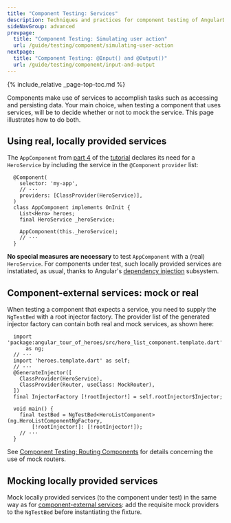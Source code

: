 ```yaml
---
title: "Component Testing: Services"
description: Techniques and practices for component testing of AngularDart apps.
sideNavGroup: advanced
prevpage:
  title: "Component Testing: Simulating user action"
  url: /guide/testing/component/simulating-user-action
nextpage:
  title: "Component Testing: @Input() and @Output()"
  url: /guide/testing/component/input-and-output
---
```

<?code-excerpt path-base="examples/ng/doc"?>

{% include_relative _page-top-toc.md %}

Components make use of services to accomplish tasks such as accessing and
persisting data. Your main choice, when testing a component that uses
services, will be to decide whether or not to mock the service. This page
illustrates how to do both.

## Using real, locally provided services

The `AppComponent` from [part 4][] of the [tutorial][] declares its need for a
`HeroService` by including the service in the `@Component` `provider` list:

<?code-excerpt "toh-4/lib/app_component_2.dart (locally provided service)" title?>
```
  @Component(
    selector: 'my-app',
    // ···
    providers: [ClassProvider(HeroService)],
  )
  class AppComponent implements OnInit {
    List<Hero> heroes;
    final HeroService _heroService;

    AppComponent(this._heroService);
    // ···
  }
```

**No special measures are necessary** to test `AppComponent` with a
(real) `HeroService`. For components under test, such locally provided
services are instatiated, as usual, thanks to Angular's
[dependency injection][] subsystem.

## Component-external services: mock or real

When testing a component that expects a service, you need to supply the
`NgTestBed` with a root injector factory. The provider list of the generated
injector factory can contain both real and mock services, as shown here:

<?code-excerpt "toh-5/test/heroes.dart (rootInjector)" title remove="Probe" replace="/injector.factory/rootInjector/g; /rootInjector(?!\$)/[!$&!]/g"?>
```
  import 'package:angular_tour_of_heroes/src/hero_list_component.template.dart'
      as ng;
  // ···
  import 'heroes.template.dart' as self;
  // ···
  @GenerateInjector([
    ClassProvider(HeroService),
    ClassProvider(Router, useClass: MockRouter),
  ])
  final InjectorFactory [!rootInjector!] = self.rootInjector$Injector;

  void main() {
    final testBed = NgTestBed<HeroListComponent>(ng.HeroListComponentNgFactory,
        [!rootInjector!]: [!rootInjector!]);
    // ···
  }
```

See [Component Testing: Routing Components][] for details concerning the use of
mock routers.

## Mocking locally provided services

Mock locally provided services (to the component under test) in the same way as
for [component-external services]: add the requisite mock providers to the
`NgTestBed` before instantiating the fixture.

[component-external services]: #component-external-services-mock-or-real
[dependency injection]: /guide/dependency-injection#angular-dependency-injection
[part 4]: /tutorial/toh-pt4
[Component Testing: Routing Components]: ./routing-components
[tutorial]: /tutorial
